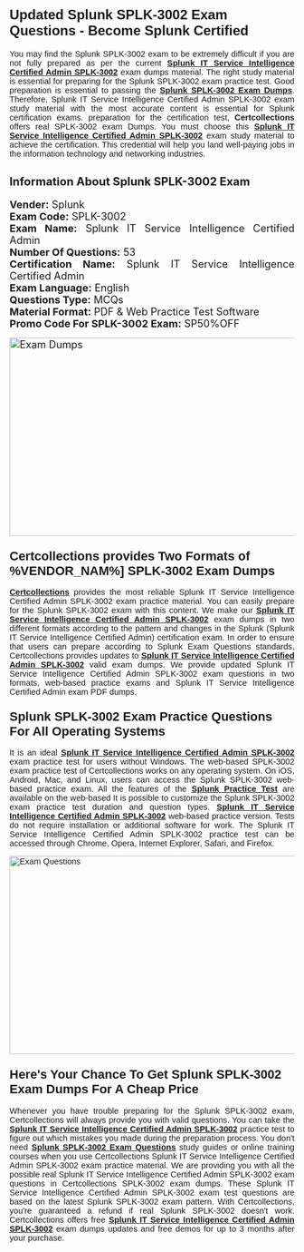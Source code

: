 <h1><span style="font-size:24px"><span style="font-family:Calibri,sans-serif"><strong>Updated Splunk SPLK-3002 Exam Questions - Become Splunk Certified</strong></span></span></h1> <p style="text-align:justify"><span style="font-size:11pt"><span style="font-family:Calibri,sans-serif">You may find the Splunk SPLK-3002 exam to be extremely difficult if you are not fully prepared as per the current <u><strong>Splunk IT Service Intelligence Certified Admin SPLK-3002</strong></u> exam dumps material. The right study material is essential for preparing for the Splunk SPLK-3002 exam practice test. Good preparation is essential to passing the <a href="https://www.certcollections.com/splk-3002-exam-questions"><u><strong>Splunk SPLK-3002 Exam Dumps</strong></u></a>. Therefore, Splunk IT Service Intelligence Certified Admin SPLK-3002 exam study material with the most accurate content is essential for Splunk certification exams. preparation for the certification test, <strong>Certcollections</strong> offers real SPLK-3002 exam Dumps. You must choose this <u><strong>Splunk IT Service Intelligence Certified Admin SPLK-3002</strong></u> exam study material to achieve the certification. This credential will help you land well-paying jobs in the information technology and networking industries.</span></span></p> <h2 style="text-align:justify"><strong><span style="font-size:20px">Information About Splunk SPLK-3002 Exam</span></strong></h2> <p style="text-align:justify"><span style="font-size:18px"><strong>Vender:</strong> Splunk<br /> <strong>Exam Code:</strong> SPLK-3002<br /> <strong>Exam Name:</strong> Splunk IT Service Intelligence Certified Admin<br /> <strong>Number Of Questions:</strong> 53<br /> <strong>Certification Name:</strong> Splunk IT Service Intelligence Certified Admin<br /> <strong>Exam Language:</strong> English<br /> <strong>Questions Type:</strong> MCQs<br /> <strong>Material Format:</strong> PDF & Web Practice Test Software<br /> <strong>Promo Code For SPLK-3002 Exam:</strong> SP50%OFF</span></p> <p style="text-align:justify"><span style="font-size:18px"><a href="https://www.certcollections.com/splk-3002-exam-questions" rel="no-follow"><img alt="Exam Dumps" src="https://www.certcollections.com/uploads/content/certcollections.jpg" style="height:350px; width:750px" /></a></span></p> <h3><span style="font-size:22px"><span style="font-family:Calibri,sans-serif"><strong>Certcollections provides Two Formats of %VENDOR_NAM%] SPLK-3002 Exam Dumps</strong></span></span></h3> <p style="text-align:justify"><span style="font-size:11pt"><span style="font-family:Calibri,sans-serif"><a href="https://www.certcollections.com/"><u><strong>Certcollections</strong></u></a> provides the most reliable Splunk IT Service Intelligence Certified Admin SPLK-3002 exam practice material. You can easily prepare for the Splunk SPLK-3002 exam with this content. We make our <u><strong>Splunk IT Service Intelligence Certified Admin SPLK-3002</strong></u> exam dumps in two different formats according to the pattern and changes in the Splunk (Splunk IT Service Intelligence Certified Admin) certification exam. In order to ensure that users can prepare according to Splunk Exam Questions standards, Certcollections provides updates to <u><strong>Splunk IT Service Intelligence Certified Admin SPLK-3002</strong></u> valid exam dumps. We provide updated Splunk IT Service Intelligence Certified Admin SPLK-3002 exam questions in two formats, web-based practice exams and Splunk IT Service Intelligence Certified Admin exam PDF dumps.</span></span></p> <h3><span style="font-size:22px"><span style="font-family:Calibri,sans-serif"><strong>Splunk SPLK-3002 Exam Practice Questions For All Operating Systems</strong></span></span></h3> <p style="text-align:justify"><span style="font-size:11pt"><span style="font-family:Calibri,sans-serif">It is an ideal <u><strong>Splunk IT Service Intelligence Certified Admin SPLK-3002</strong></u> exam practice test for users without Windows. The web-based SPLK-3002 exam practice test of Certcollections works on any operating system. On iOS, Android, Mac, and Linux, users can access the Splunk SPLK-3002 web-based practice exam. All the features of the <a href="https://www.certcollections.com/splunk-exam-dumps"><u><strong>Splunk Practice Test</strong></u></a> are available on the web-based It is possible to customize the Splunk SPLK-3002 exam practice test duration and question types. <u><strong>Splunk IT Service Intelligence Certified Admin SPLK-3002</strong></u> web-based practice version. Tests do not require installation or additional software for work. The Splunk IT Service Intelligence Certified Admin SPLK-3002 practice test can be accessed through Chrome, Opera, Internet Explorer, Safari, and Firefox.</span></span></p> <p style="text-align:justify"><span style="font-size:11pt"><span style="font-family:Calibri,sans-serif"><a href="https://www.certcollections.com/splk-3002-exam-questions" rel="no-follow"><img alt="Exam Questions" src="https://www.certcollections.com/uploads/content/55597321.jpg" style="height:350px; width:750px" /></a></span></span></p> <h3><span style="font-size:22px"><span style="font-family:Calibri,sans-serif"><strong>Here's Your Chance To Get Splunk SPLK-3002 Exam Dumps For A Cheap Price</strong></span></span></h3> <p style="text-align:justify"><span style="font-size:11pt"><span style="font-family:Calibri,sans-serif">Whenever you have trouble preparing for the Splunk SPLK-3002 exam, Certcollections will always provide you with valid questions. You can take the <u><strong>Splunk IT Service Intelligence Certified Admin SPLK-3002</strong></u> practice test to figure out which mistakes you made during the preparation process. You don't need <a href="https://www.certcollections.com/splk-3002-exam-questions"><u><strong>Splunk SPLK-3002 Exam Questions</strong></u></a> study guides or online training courses when you use Certcollections Splunk IT Service Intelligence Certified Admin SPLK-3002 exam practice material. We are providing you with all the possible real Splunk IT Service Intelligence Certified Admin SPLK-3002 exam questions in Certcollections SPLK-3002 exam dumps. These Splunk IT Service Intelligence Certified Admin SPLK-3002 exam test questions are based on the latest Splunk SPLK-3002 exam pattern. With Certcollections, you're guaranteed a refund if real Splunk SPLK-3002 doesn't work. Certcollections offers free <u><strong>Splunk IT Service Intelligence Certified Admin SPLK-3002</strong></u> exam dumps updates and free demos for up to 3 months after your purchase.</span></span></p>
